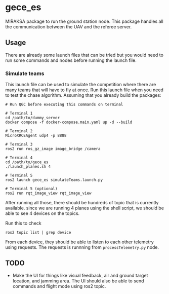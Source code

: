 # gece_es

MIRAKSA package to run the ground station node. This package handles all the communication between the UAV and the referee server. 


## Usage
There are already some launch files that can be tried but you would need to run some commands and nodes before running the launch file.

### Simulate teams
This launch file can be used to simulate the competition where there are many teams that will have to fly at once. 
Run this launch file when you need to test the chase algorithm. Assuming that you already build the packages:

```shell
# Run QGC before executing this commands on terminal

# Terminal 1
cd /path/to/dummy_server
docker compose -f docker-compose.main.yaml up -d --build

# Terminal 2
MicroXRCEAgent udp4 -p 8888

# Terminal 3
ros2 run ros_gz_image image_bridge /camera

# Terminal 4 
cd /path/to/gece_es
./launch_planes.sh 4

# Terminal 5
ros2 launch gece_es simulateTeams.launch.py

# Terminal 5 (optional)
ros2 run rqt_image_view rqt_image_view
```

After running all those, there should be hundreds of topic that is currently available. since we are running 4 planes using the shell script, we should be able to see 4 devices on the topics.

Run this to check
```shell
ros2 topic list | grep device
```
From each device, they should be able to listen to each other telemetry using requests. The requests is runnning from `processTelemetry.py` node.
## TODO 

- Make the UI for things like visual feedback, air and ground target location, and jamming area. The UI should also be able to send commands and flight mode using ros2 topic. 